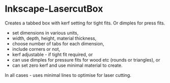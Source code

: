 Inkscape-LasercutBox
====================

Creates a tabbed box with kerf setting for tight fits. Or dimples for press fits.
* set dimensions in various units,
* width, depth, height, material thickness,
* choose number of tabs for each dimension,
* include corners or not,
* kerf adjustable - if tight fit required, or
* can use dimples for pressure fits for wood etc (rounds or triangles), or
* can set zero kerf and use minimal material to create.

In all cases - uses minimal lines to optimise for laser cutting.